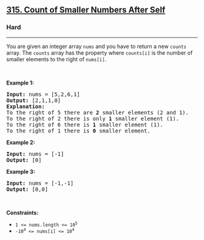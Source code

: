 <h2><a href="https://leetcode.com/problems/count-of-smaller-numbers-after-self/">315. Count of Smaller Numbers After Self</a></h2><h3>Hard</h3><hr><div style="user-select: auto;"><p style="user-select: auto;">You are given an integer array <code style="user-select: auto;">nums</code> and you have to return a new <code style="user-select: auto;">counts</code> array. The <code style="user-select: auto;">counts</code> array has the property where <code style="user-select: auto;">counts[i]</code> is the number of smaller elements to the right of <code style="user-select: auto;">nums[i]</code>.</p>

<p style="user-select: auto;">&nbsp;</p>
<p style="user-select: auto;"><strong style="user-select: auto;">Example 1:</strong></p>

<pre style="user-select: auto;"><strong style="user-select: auto;">Input:</strong> nums = [5,2,6,1]
<strong style="user-select: auto;">Output:</strong> [2,1,1,0]
<strong style="user-select: auto;">Explanation:</strong>
To the right of 5 there are <b style="user-select: auto;">2</b> smaller elements (2 and 1).
To the right of 2 there is only <b style="user-select: auto;">1</b> smaller element (1).
To the right of 6 there is <b style="user-select: auto;">1</b> smaller element (1).
To the right of 1 there is <b style="user-select: auto;">0</b> smaller element.
</pre>

<p style="user-select: auto;"><strong style="user-select: auto;">Example 2:</strong></p>

<pre style="user-select: auto;"><strong style="user-select: auto;">Input:</strong> nums = [-1]
<strong style="user-select: auto;">Output:</strong> [0]
</pre>

<p style="user-select: auto;"><strong style="user-select: auto;">Example 3:</strong></p>

<pre style="user-select: auto;"><strong style="user-select: auto;">Input:</strong> nums = [-1,-1]
<strong style="user-select: auto;">Output:</strong> [0,0]
</pre>

<p style="user-select: auto;">&nbsp;</p>
<p style="user-select: auto;"><strong style="user-select: auto;">Constraints:</strong></p>

<ul style="user-select: auto;">
	<li style="user-select: auto;"><code style="user-select: auto;">1 &lt;= nums.length &lt;= 10<sup style="user-select: auto;">5</sup></code></li>
	<li style="user-select: auto;"><code style="user-select: auto;">-10<sup style="user-select: auto;">4</sup> &lt;= nums[i] &lt;= 10<sup style="user-select: auto;">4</sup></code></li>
</ul>
</div>
